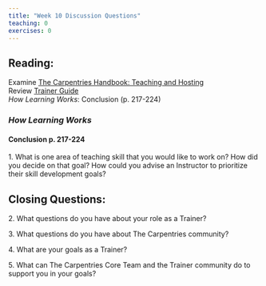 ```yaml
--- 
title: "Week 10 Discussion Questions"    
teaching: 0 
exercises: 0        
---
```


## Reading:

Examine [The Carpentries Handbook: Teaching and Hosting](https://docs.carpentries.org/topic_folders/hosts_instructors/index.html)  
Review [Trainer Guide](https://docs.carpentries.org/topic_folders/instructor_training/trainers_guide.html)  
_How Learning Works_: Conclusion (p. 217-224)

### _How Learning Works_

#### Conclusion p. 217-224

1\. What is one area of teaching skill that you would like to work on? How did you decide on that goal? How could you advise an Instructor to prioritize their 
skill development goals?


## Closing Questions:

2\. What questions do you have about your role as a Trainer?

3\. What questions do you have about The Carpentries community?

4\. What are your goals as a Trainer?

5\. What can The Carpentries Core Team and the Trainer community do to support you in your goals?


